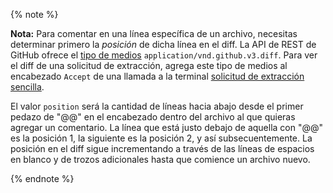 {% note %}

**Nota:** Para comentar en una línea específica de un archivo, necesitas determinar primero la _posición_ de dicha línea en el diff. La API de REST de GitHub ofrece el [tipo de medios](/v3/media/#commits-commit-comparison-and-pull-requests) `application/vnd.github.v3.diff`. Para ver el diff de una solicitud de extracción, agrega este tipo de medios al encabezado `Accept` de una llamada a la terminal [solicitud de extracción sencilla](/v3/pulls/#get-a-pull-request).

El valor `position` será la cantidad de líneas hacia abajo desde el primer pedazo de "@@" en el encabezado dentro del archivo al que quieras agregar un comentario. La línea que está justo debajo de aquella con "@@" es la posición 1, la siguiente es la posición 2, y así subsecuentemente. La posición en el diff sigue incrementando a través de las líneas de espacios en blanco y de trozos adicionales hasta que comience un archivo nuevo.

{% endnote %}

